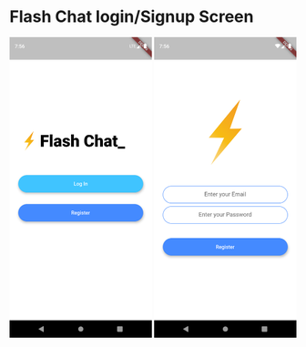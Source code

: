 <h1>Flash Chat login/Signup Screen </h1>

<div>
  <img src="a.png" width=250 style="display:inline-block"/>
  <img src="b.png" width=250 style="display:inline-block"/>
</div>